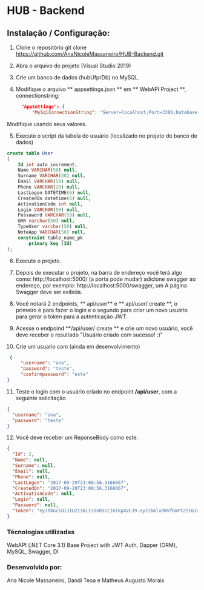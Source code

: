 # HUB - Backend

## Instalação / Configuração:

1) Clone o repositório 
git clone https://github.com/AnaNicoleMassaneiro/HUB-Backend.git

2) Abra o arquivo do projeto (Visual Studio 2019)

3) Crie um banco de dados (hubUfprDb) no MySQL.

4) Modifique o arquivo ** appsettings.json ** em ** WebAPI Project **, connectionstring:
   ```json
     "AppSettings": {
         "MySqlConnectionString": "Server=localhost;Port=3306;Database=hubUfprDb;Uid=nomeDoAutenticadoDoBanco;Pwd=senha;"
   ```
Modifique usando seus valores.

5) Execute o script da tabela do usuário (localizado no projeto do banco de dados)

```sql
create table User
(
	Id int auto_increment,
	Name VARCHAR(50) null,
	Surname VARCHAR(50) null,
	Email VARCHAR(50) null,
	Phone VARCHAR(20) null,
	LastLogon DATETIME(6) null,
	CreatedOn datetime(6) null,
	ActivationCode int null,
	Login VARCHAR(50) null,
	Passaword VARCHAR(50) null,
	GRR varchar(50) null,
	TypeUser varchar(50) null,
	NoteApp VARCHAR(50) null,
	constraint table_name_pk
		primary key (Id)
);

```

6) Execute o projeto.

7) Depois de executar o projeto, na barra de endereço você terá algo como: http://localhost:5000/ (a porta pode mudar) adicione swagger ao endereço, por exemplo: http://localhost:5000/swagger, um A página Swagger deve ser exibida.

8) Você notará 2 endpoints, ** api/user** e ** api/user/ create **, o primeiro é para fazer o login e o segundo para criar um novo usuário para gerar o token para a autenticação JWT.

9) Acesse o endpoind **/api/user/ create ** e crie um novo usuário, você deve receber o resultado "Usuário criado com sucesso! :)"

10) Crie um usuario com  (ainda em desenvolvimento)

```json
 {
     "username": "ana",
     "password": "teste",
     "confirmpassword": "este"
}
```

11) Teste o login com o usuário criado no endpoint **/api/user**, com a seguinte solicitação
```json
{
  "username": "ana",
  "password": "teste"
}
```
12) Você deve receber um ReponseBody como este:
```json
{
  "Id": 2,
  "Name": null,
  "Surname": null,
  "Email": null,
  "Phone": null,
  "LastLogon": "2017-09-29T23:00:56.3166667",
  "CreatedOn": "2017-09-29T23:00:56.3166667",
  "ActivationCode": null,
  "Login": null,
  "Password": null,
  "Token": "eyJhbGciOiJIUzI1NiIsInR5cCI6IkpXVCJ9.eyJ1bmlxdWVfbmFtZSI6InRlIiwibmJmIjoxNTA2NzE4ODk0LCJleHAiOjE1MDY3MjAwOTQsImlhdCI6MTUwNjcxODg5NH0.L5LEVLclhj8MSx4stFO44HYRkkdVwb3Pk_ILejRtqVA"
}
```

### Técnologias utilizadas
WebAPI (.NET Core 3.1) Base Project with JWT Auth, Dapper (ORM), MySQL, Swagger, DI

### Desenvolvido por:
Ana Nicole Massaneiro, Dandi Teoa e Matheus Augusto Morais
